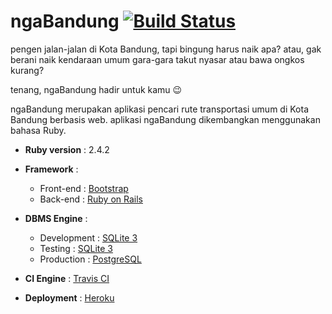 # ngaBandung [![Build Status](https://travis-ci.org/burhan-arifm/ngabandung.svg?branch=static-pages)](https://travis-ci.org/burhan-arifm/ngabandung)

pengen jalan-jalan di Kota Bandung, tapi bingung harus naik apa? atau, gak berani naik kendaraan umum gara-gara takut nyasar atau bawa ongkos kurang?

tenang, ngaBandung hadir untuk kamu :wink:

ngaBandung merupakan aplikasi pencari rute transportasi umum di Kota Bandung berbasis web. aplikasi ngaBandung dikembangkan menggunakan bahasa Ruby.

* **Ruby version**  : 2.4.2

* **Framework**     :
    * Front-end : [Bootstrap](https://getbootstrap.com/)
    * Back-end  : [Ruby on Rails](https://rubyonrails.org/)

* **DBMS Engine**   : 
    * Development   : [SQLite 3](https://sqlite.org/)
    * Testing       : [SQLite 3](https://sqlite.org/)
    * Production    : [PostgreSQL](https://postgresql.org/)

* **CI Engine**     : [Travis CI](https://travis-ci.org/)

* **Deployment**    : [Heroku](https://heroku.com/)